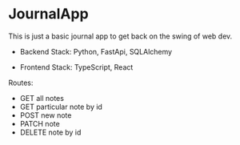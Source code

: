 # JournalApp

This is just a basic journal app to get back on the swing of web dev.

- Backend Stack: Python, FastApi, SQLAlchemy

- Frontend Stack: TypeScript, React

Routes:

- GET all notes
- GET particular note by id
- POST new note
- PATCH note
- DELETE note by id